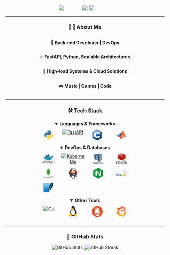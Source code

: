 <div align="center">
   <div style="display: flex; justify-content: center; align-items: center; flex-wrap: wrap; margin: 0 auto;">
      <img src='https://user-images.githubusercontent.com/5713670/87202985-820dcb80-c2b6-11ea-9f56-7ec461c497c3.gif' width='70' style="margin: 5px;"><img src="https://readme-typing-svg.demolab.com?font=Inconsolata&weight=100&size=20&duration=4000&pause=100&color=FF0000&center=true&vCenter=true&multiline=true&width=220&height=60&lines=Hello+hello;I'm+Nuncvc1v0" style="max-width: 70%;" /><img src='https://user-images.githubusercontent.com/5713670/87202985-820dcb80-c2b6-11ea-9f56-7ec461c497c3.gif' width='70' style="margin: 5px;">
   </div>
</div>

<hr/>

<div align="center">
   <h3>👨‍💻 About Me</h3>
   <div style="display: flex; flex-direction: column; align-items: center; max-width: 300px; margin: 0 auto;">
      <p>🎼 <b>Back-end Developer | DevOps</b></p>
      <p>🔥 <b>FastAPI, Python, Scalable Architectures</b></p>
      <p>🚀 <b>High-load Systems & Cloud Solutions</b></p>
      <p>🎮 <b>Music | Games | Code</b></p>
   </div>
</div>

<hr/>

<div align="center">
   <h3>🛠️ Tech Stack</h3>
   
   <details open>
      <summary><h4 style="display: inline-block; margin: 0;">Languages & Frameworks</h4></summary>
      <div style="display: grid; grid-template-columns: repeat(4, 1fr); gap: 8px; justify-items: center; max-width: 300px; margin: 0 auto; padding: 10px;">
         <a href="https://www.python.org" target="_blank"><img src="https://raw.githubusercontent.com/devicons/devicon/master/icons/python/python-original.svg" alt="Python" width="35" height="35" /></a>
         <a href="https://fastapi.tiangolo.com" target="_blank"><img src="https://cdn.worldvectorlogo.com/logos/fastapi.svg" alt="FastAPI" width="35" height="35" /></a>
         <a href="https://www.w3schools.com/cpp/" target="_blank"><img src="https://raw.githubusercontent.com/devicons/devicon/master/icons/cplusplus/cplusplus-original.svg" alt="C++" width="35" height="35" /></a>
         <a href="https://www.matlab.com" target="_blank"><img src="https://raw.githubusercontent.com/devicons/devicon/master/icons/matlab/matlab-original.svg" alt="MATLAB" width="35" height="35" /></a>
      </div>
   </details>
   
   <details open>
      <summary><h4 style="display: inline-block; margin: 0;">DevOps & Databases</h4></summary>
      <div style="display: grid; grid-template-columns: repeat(4, 1fr); gap: 8px; justify-items: center; max-width: 300px; margin: 0 auto; padding: 10px;">
         <a href="https://www.docker.com/" target="_blank"><img src="https://raw.githubusercontent.com/devicons/devicon/master/icons/docker/docker-original-wordmark.svg" alt="Docker" width="35" height="35" /></a>
         <a href="https://kubernetes.io" target="_blank"><img src="https://www.vectorlogo.zone/logos/kubernetes/kubernetes-icon.svg" alt="Kubernetes" width="35" height="35" /></a>
         <a href="https://www.postgresql.org" target="_blank"><img src="https://raw.githubusercontent.com/devicons/devicon/master/icons/postgresql/postgresql-original-wordmark.svg" alt="PostgreSQL" width="35" height="35" /></a>
         <a href="https://redis.io" target="_blank"><img src="https://raw.githubusercontent.com/devicons/devicon/master/icons/redis/redis-original-wordmark.svg" alt="Redis" width="35" height="35" /></a>
         <a href="https://www.mongodb.com/" target="_blank"><img src="https://raw.githubusercontent.com/devicons/devicon/master/icons/mongodb/mongodb-original-wordmark.svg" alt="MongoDB" width="35" height="35" /></a>
         <a href="https://www.jenkins.io" target="_blank"><img src="https://raw.githubusercontent.com/devicons/devicon/master/icons/jenkins/jenkins-original.svg" alt="Jenkins" width="35" height="35" /></a>
         <a href="https://www.nginx.org" target="_blank"><img src="https://raw.githubusercontent.com/devicons/devicon/master/icons/nginx/nginx-original.svg" alt="Nginx" width="35" height="35" /></a>
         <a href="https://www.mysql.com" target="_blank"><img src="https://raw.githubusercontent.com/devicons/devicon/master/icons/mysql/mysql-original-wordmark.svg" alt="MySQL" width="35" height="35" /></a>
         <a href="https://www.sqlite.org" target="_blank"><img src="https://raw.githubusercontent.com/devicons/devicon/master/icons/sqlite/sqlite-original.svg" alt="SQLite" width="35" height="35" /></a>
      </div>
   </details>
   
   <details open>
      <summary><h4 style="display: inline-block; margin: 0;">Other Tools</h4></summary>
      <div style="display: grid; grid-template-columns: repeat(4, 1fr); gap: 8px; justify-items: center; max-width: 300px; margin: 0 auto; padding: 10px;">
         <a href="https://git-scm.com/" target="_blank"><img src="https://www.vectorlogo.zone/logos/git-scm/git-scm-icon.svg" alt="Git" width="35" height="35" /></a>
         <a href="https://www.linux.org/" target="_blank"><img src="https://raw.githubusercontent.com/devicons/devicon/master/icons/linux/linux-original.svg" alt="Linux" width="35" height="35" /></a>
         <a href="https://prometheus.io/" target="_blank"><img src="https://raw.githubusercontent.com/devicons/devicon/master/icons/prometheus/prometheus-original.svg" alt="Prometheus" width="35" height="35" /></a>
         <a href="https://grafana.com/" target="_blank"><img src="https://raw.githubusercontent.com/devicons/devicon/master/icons/grafana/grafana-original.svg" alt="Grafana" width="35" height="35" /></a>
      </div>
   </details>
</div>

<hr/>

<div align="center">
   <h3>🌊 GitHub Stats</h3>
   
   <img width="280px" src="https://github-readme-stats.vercel.app/api?username=nuncvc1v0&show_icons=true&theme=dark&icon_color=FF0000&title_color=FF0000&text_color=FFFFFF&hide_border=true&card_width=280" alt="GitHub Stats" />
   
   <img width="280px" src="https://github-readme-streak-stats.herokuapp.com/?user=nuncvc1v0&theme=dark&ring=FF0000&fire=FF0000&currStreakLabel=FF0000&hide_border=true&card_width=280" alt="GitHub Streak" />
</div>
